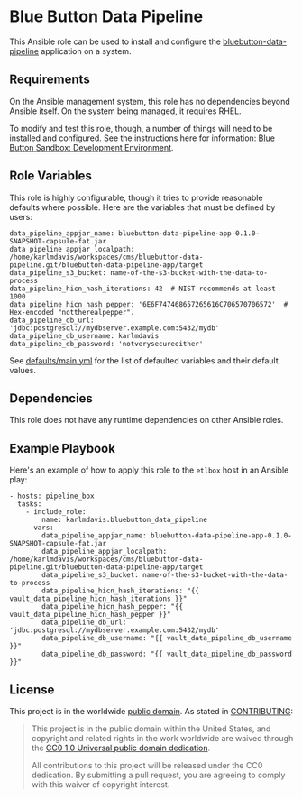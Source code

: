 Blue Button Data Pipeline
=========================

This Ansible role can be used to install and configure the [bluebutton-data-pipeline](https://github.com/HHSIDEAlab/bluebutton-data-pipeline) application on a system.

Requirements
------------

On the Ansible management system, this role has no dependencies beyond Ansible itself. On the system being managed, it requires RHEL.

To modify and test this role, though, a number of things will need to be installed and configured. See the instructions here for information: [Blue Button Sandbox: Development Environment](https://github.com/HHSIDEAlab/bluebutton-sandbox#development-environment).

Role Variables
--------------

This role is highly configurable, though it tries to provide reasonable defaults where possible. Here are the variables that must be defined by users:

    data_pipeline_appjar_name: bluebutton-data-pipeline-app-0.1.0-SNAPSHOT-capsule-fat.jar
    data_pipeline_appjar_localpath: /home/karlmdavis/workspaces/cms/bluebutton-data-pipeline.git/bluebutton-data-pipeline-app/target
    data_pipeline_s3_bucket: name-of-the-s3-bucket-with-the-data-to-process
    data_pipeline_hicn_hash_iterations: 42  # NIST recommends at least 1000
    data_pipeline_hicn_hash_pepper: '6E6F747468657265616C706570706572'  # Hex-encoded "nottherealpepper".
    data_pipeline_db_url: 'jdbc:postgresql://mydbserver.example.com:5432/mydb'
    data_pipeline_db_username: karlmdavis
    data_pipeline_db_password: 'notverysecureeither'

See [defaults/main.yml](./defaults/main.yml) for the list of defaulted variables and their default values.

Dependencies
------------

This role does not have any runtime dependencies on other Ansible roles.

Example Playbook
----------------

Here's an example of how to apply this role to the `etlbox` host in an Ansible play:

    - hosts: pipeline_box
      tasks:
        - include_role:
            name: karlmdavis.bluebutton_data_pipeline
          vars:
            data_pipeline_appjar_name: bluebutton-data-pipeline-app-0.1.0-SNAPSHOT-capsule-fat.jar
            data_pipeline_appjar_localpath: /home/karlmdavis/workspaces/cms/bluebutton-data-pipeline.git/bluebutton-data-pipeline-app/target
            data_pipeline_s3_bucket: name-of-the-s3-bucket-with-the-data-to-process
            data_pipeline_hicn_hash_iterations: "{{ vault_data_pipeline_hicn_hash_iterations }}"
            data_pipeline_hicn_hash_pepper: "{{ vault_data_pipeline_hicn_hash_pepper }}"
            data_pipeline_db_url: 'jdbc:postgresql://mydbserver.example.com:5432/mydb'
            data_pipeline_db_username: "{{ vault_data_pipeline_db_username }}"
            data_pipeline_db_password: "{{ vault_data_pipeline_db_password }}"

## License

This project is in the worldwide [public domain](LICENSE.md). As stated in [CONTRIBUTING](CONTRIBUTING.md):

> This project is in the public domain within the United States, and copyright and related rights in the work worldwide are waived through the [CC0 1.0 Universal public domain dedication](https://creativecommons.org/publicdomain/zero/1.0/).
>
> All contributions to this project will be released under the CC0 dedication. By submitting a pull request, you are agreeing to comply with this waiver of copyright interest.

